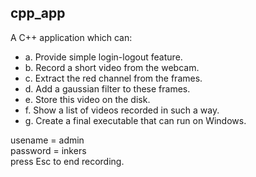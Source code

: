## cpp_app

A C++ application which can: 
   - a. Provide simple login-logout feature. 
   - b. Record a short video from the webcam. 
   - c. Extract the red channel from the frames. 
   - d. Add a gaussian filter to these frames. 
   - e. Store this video on the disk. 
   - f. Show a list of videos recorded in such a way. 
   - g. Create a final executable that can run on Windows. 
 
 
usename = admin <br/>
password = inkers  <br/>
press Esc to end recording. <br/>
